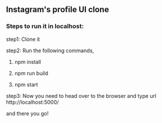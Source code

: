 ## Instagram's profile UI clone


### Steps to run it in localhost:

step1: Clone it

step2: Run the following commands,


1. npm install

2. npm run build

3. npm start


step3: Now you need to head over to the browser and type url http://localhost:5000/

and there you go! 
